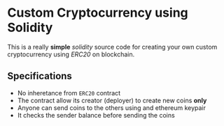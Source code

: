 # Custom Cryptocurrency using Solidity

This is a really **simple** _solidity_ source code for creating your own custom cryptocurrency using _ERC20_ on blockchain.

## Specifications
<ul>
  <li>No inheretance from <code>ERC20</code> contract</li>
  <li>The contract allow its creator (deployer) to create new coins <b>only</b></li>
  <li>Anyone can send coins to the others using and ethereum keypair</li>
  <li>It checks the sender balance before sending the coins</li>
</ul>
